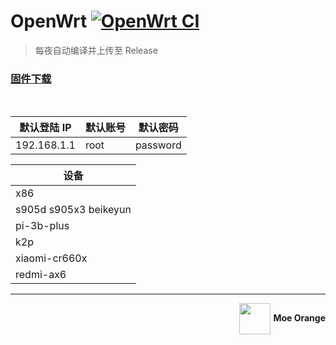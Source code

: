 # OpenWrt [![OpenWrt CI](https://github.com/c3p7f2/nK57cR/actions/workflows/build-openwrt.yml/badge.svg)](https://github.com/c3p7f2/nK57cR/actions/workflows/build-openwrt.yml)

> 每夜自动编译并上传至 Release

### [固件下载](https://github.com/c3p7f2/build-openwrt/releases/tag/openwrt)

<br/>

| 默认登陆 IP | 默认账号 | 默认密码 |
| ----------- | -------- | -------- |
| 192.168.1.1 | root     | password |

| 设备                  |
| --------------------- |
| x86                   |
| s905d s905x3 beikeyun |
| pi-3b-plus            |
| k2p                   |
| xiaomi-cr660x         |
| redmi-ax6             |

<hr/>

<div align="right">

<img  src="https://avatars.githubusercontent.com/u/101233611?u=099e445f0a045ce4253185c868cdf1bd99f2dcb7&v=4" height="50px" style="vertical-align: middle;"> <b>Moe Orange</b>

</div>
